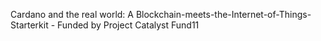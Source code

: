 Cardano and the real world: A Blockchain-meets-the-Internet-of-Things-Starterkit - Funded by Project Catalyst Fund11
